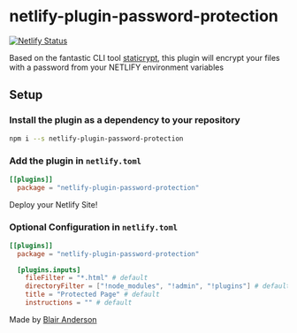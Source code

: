 # netlify-plugin-password-protection

[![Netlify Status](https://api.netlify.com/api/v1/badges/27c1e498-cf03-4eb7-92e8-03e502ed1300/deploy-status)](https://app.netlify.com/sites/password-protection-plugin/deploys)

Based on the fantastic CLI tool [staticrypt](https://github.com/robinmoisson/staticrypt), this plugin will encrypt your files with a password from your NETLIFY environment variables

## Setup

### Install the plugin as a dependency to your repository

```sh
npm i --s netlify-plugin-password-protection
```

### Add the plugin in `netlify.toml`

```toml
[[plugins]]
  package = "netlify-plugin-password-protection"
```

Deploy your Netlify Site!

### Optional Configuration in `netlify.toml`

```toml
[[plugins]]
  package = "netlify-plugin-password-protection"

  [plugins.inputs]
    fileFilter = "*.html" # default
    directoryFilter = ["!node_modules", "!admin", "!plugins"] # default
    title = "Protected Page" # default
    instructions = "" # default
```

Made by [Blair Anderson](https://www.andersonassociates.net)
